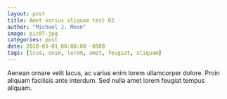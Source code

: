 ```yaml
---
layout: post
title: Amet varius aliquam test 02
author: "Michael J. Moon"
image: pic07.jpg
categories: post
date: 2018-03-01 00:00:00 -0500
tags: [lcus, enim, lorem, amet, feugiat, aliquam]
---
```

Aenean ornare velit lacus, ac varius enim lorem ullamcorper dolore. Proin aliquam facilisis ante interdum. Sed nulla amet lorem feugiat tempus aliquam.
